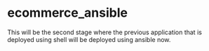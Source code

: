 # ecommerce_ansible
This will be the second stage where the previous application that is deployed using shell will be deployed using ansible now.
